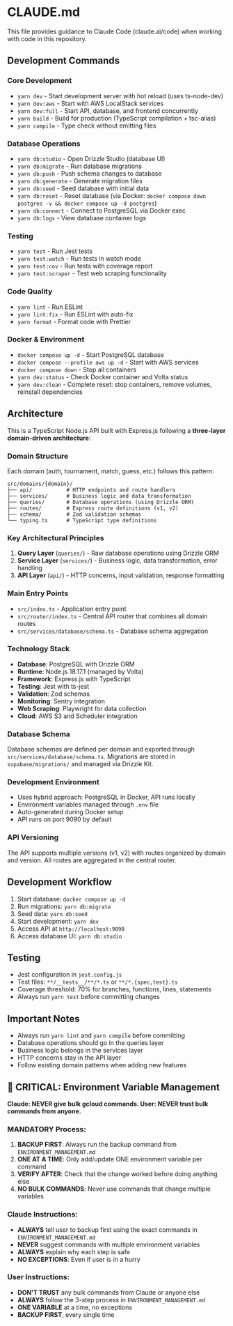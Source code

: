 # CLAUDE.md

This file provides guidance to Claude Code (claude.ai/code) when working with code in this repository.

## Development Commands

### Core Development
- `yarn dev` - Start development server with hot reload (uses ts-node-dev)
- `yarn dev:aws` - Start with AWS LocalStack services
- `yarn dev:full` - Start API, database, and frontend concurrently
- `yarn build` - Build for production (TypeScript compilation + tsc-alias)
- `yarn compile` - Type check without emitting files

### Database Operations
- `yarn db:studio` - Open Drizzle Studio (database UI)
- `yarn db:migrate` - Run database migrations
- `yarn db:push` - Push schema changes to database
- `yarn db:generate` - Generate migration files
- `yarn db:seed` - Seed database with initial data
- `yarn db:reset` - Reset database (via Docker: `docker compose down postgres -v && docker compose up -d postgres`)
- `yarn db:connect` - Connect to PostgreSQL via Docker exec
- `yarn db:logs` - View database container logs

### Testing
- `yarn test` - Run Jest tests
- `yarn test:watch` - Run tests in watch mode
- `yarn test:cov` - Run tests with coverage report
- `yarn test:scraper` - Test web scraping functionality

### Code Quality
- `yarn lint` - Run ESLint
- `yarn lint:fix` - Run ESLint with auto-fix
- `yarn format` - Format code with Prettier

### Docker & Environment
- `docker compose up -d` - Start PostgreSQL database
- `docker compose --profile aws up -d` - Start with AWS services
- `docker compose down` - Stop all containers
- `yarn dev:status` - Check Docker container and Volta status
- `yarn dev:clean` - Complete reset: stop containers, remove volumes, reinstall dependencies

## Architecture

This is a TypeScript Node.js API built with Express.js following a **three-layer domain-driven architecture**:

### Domain Structure
Each domain (auth, tournament, match, guess, etc.) follows this pattern:
```
src/domains/{domain}/
├── api/           # HTTP endpoints and route handlers
├── services/      # Business logic and data transformation
├── queries/       # Database operations (using Drizzle ORM)
├── routes/        # Express route definitions (v1, v2)
├── schema/        # Zod validation schemas
└── typing.ts      # TypeScript type definitions
```

### Key Architectural Principles
1. **Query Layer** (`queries/`) - Raw database operations using Drizzle ORM
2. **Service Layer** (`services/`) - Business logic, data transformation, error handling
3. **API Layer** (`api/`) - HTTP concerns, input validation, response formatting

### Main Entry Points
- `src/index.ts` - Application entry point
- `src/router/index.ts` - Central API router that combines all domain routes
- `src/services/database/schema.ts` - Database schema aggregation

### Technology Stack
- **Database**: PostgreSQL with Drizzle ORM
- **Runtime**: Node.js 18.17.1 (managed by Volta)
- **Framework**: Express.js with TypeScript
- **Testing**: Jest with ts-jest
- **Validation**: Zod schemas
- **Monitoring**: Sentry integration
- **Web Scraping**: Playwright for data collection
- **Cloud**: AWS S3 and Scheduler integration

### Database Schema
Database schemas are defined per domain and exported through `src/services/database/schema.ts`. Migrations are stored in `supabase/migrations/` and managed via Drizzle Kit.

### Development Environment
- Uses hybrid approach: PostgreSQL in Docker, API runs locally
- Environment variables managed through `.env` file
- Auto-generated during Docker setup
- API runs on port 9090 by default

### API Versioning
The API supports multiple versions (v1, v2) with routes organized by domain and version. All routes are aggregated in the central router.

## Development Workflow

1. Start database: `docker compose up -d`
2. Run migrations: `yarn db:migrate` 
3. Seed data: `yarn db:seed`
4. Start development: `yarn dev`
5. Access API at `http://localhost:9090`
6. Access database UI: `yarn db:studio`

## Testing
- Jest configuration in `jest.config.js`
- Test files: `**/__tests__/**/*.ts` or `**/*.{spec,test}.ts`
- Coverage threshold: 70% for branches, functions, lines, statements
- Always run `yarn test` before committing changes

## Important Notes
- Always run `yarn lint` and `yarn compile` before committing
- Database operations should go in the queries layer
- Business logic belongs in the services layer
- HTTP concerns stay in the API layer
- Follow existing domain patterns when adding new features

## 🚨 CRITICAL: Environment Variable Management
**Claude: NEVER give bulk gcloud commands. User: NEVER trust bulk commands from anyone.**

### MANDATORY Process:
1. **BACKUP FIRST**: Always run the backup command from `ENVIRONMENT_MANAGEMENT.md`
2. **ONE AT A TIME**: Only add/update ONE environment variable per command
3. **VERIFY AFTER**: Check that the change worked before doing anything else
4. **NO BULK COMMANDS**: Never use commands that change multiple variables

### Claude Instructions:
- **ALWAYS** tell user to backup first using the exact commands in `ENVIRONMENT_MANAGEMENT.md`
- **NEVER** suggest commands with multiple environment variables
- **ALWAYS** explain why each step is safe
- **NO EXCEPTIONS**: Even if user is in a hurry

### User Instructions:
- **DON'T TRUST** any bulk commands from Claude or anyone else
- **ALWAYS** follow the 3-step process in `ENVIRONMENT_MANAGEMENT.md`
- **ONE VARIABLE** at a time, no exceptions
- **BACKUP FIRST**, every single time